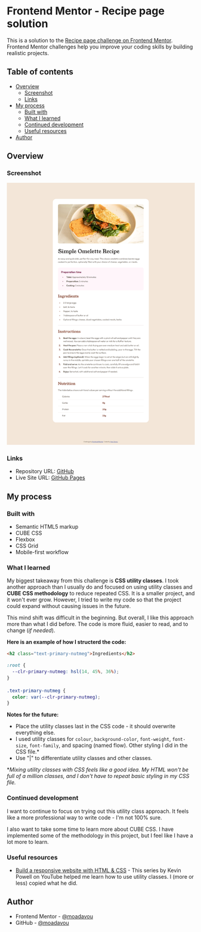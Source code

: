 # Frontend Mentor - Recipe page solution

This is a solution to the [Recipe page challenge on Frontend Mentor](https://www.frontendmentor.io/challenges/recipe-page-KiTsR8QQKm). Frontend Mentor challenges help you improve your coding skills by building realistic projects.

## Table of contents

- [Overview](#overview)
  - [Screenshot](#screenshot)
  - [Links](#links)
- [My process](#my-process)
  - [Built with](#built-with)
  - [What I learned](#what-i-learned)
  - [Continued development](#continued-development)
  - [Useful resources](#useful-resources)
- [Author](#author)

## Overview

### Screenshot

![](./screenshot.png)

### Links

- Repository URL: [GitHub](https://github.com/moadavou/recipe-page)
- Live Site URL: [GitHub Pages](https://moadavou.github.io/recipe-page/)

## My process

### Built with

- Semantic HTML5 markup
- CUBE CSS
- Flexbox
- CSS Grid
- Mobile-first workflow

### What I learned

My biggest takeaway from this challenge is **CSS utility classes**. I took another approach than I usually do and focused on using utility classes and **CUBE CSS methodology** to reduce repeated CSS. It is a smaller project, and it won't ever grow. However, I tried to write my code so that the project could expand without causing issues in the future.

This mind shift was difficult in the beginning. But overall, I like this approach more than what I did before. The code is more fluid, easier to read, and to change (_if needed_).

**Here is an example of how I structerd the code:**

```html
<h2 class="text-primary-nutmeg">Ingredients</h2>
```

```css
:root {
  --clr-primary-nutmeg: hsl(14, 45%, 36%);
}

.text-primary-nutmeg {
  color: var(--clr-primary-nutmeg);
}
```

**Notes for the future:**

- Place the utility classes last in the CSS code - it should overwrite everything else.
- I used utility classes for `colour`, `background-color`, `font-weight`, `font-size`, `font-family`, and spacing (named flow). Other styling I did in the CSS file.\*
- Use "|" to differentiate utility classes and other classes.

\*_Mixing utility classes with CSS feels like a good idea. My HTML won't be full of a million classes, and I don't have to repeat basic styling in my CSS file._

### Continued development

I want to continue to focus on trying out this utility class approach. It feels like a more professional way to write code - I'm not 100% sure.

I also want to take some time to learn more about CUBE CSS. I have implemented some of the methodology in this project, but I feel like I have a lot more to learn.

### Useful resources

- [Build a responsive website with HTML & CSS](https://www.youtube.com/playlist?list=PL4-IK0AVhVjNDRHoXGort7sDWcna8cGPA) - This series by Kevin Powell on YouTube helped me learn how to use utility classes. I (more or less) copied what he did.

## Author

- Frontend Mentor - [@moadavou](https://www.frontendmentor.io/profile/moadavou)
- GitHub - [@moadavou](https://github.com/moadavou)

